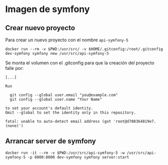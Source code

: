 # Imagen de symfony

## Crear nuevo proyecto
Para crear un nuevo proyecto con el nombre `api-symfony-5`
```
docker run --rm -v $PWD:/usr/src/ -v $HOME/.gitconfig:/root/.gitconfig  dev-symfony symfony new /usr/src/api-symfony-5
```

Se monta el volumen con el .gitconfig para que la creación del proyecto falle por:
```
[...]

Run

  git config --global user.email "you@example.com"
  git config --global user.name "Your Name"

to set your account's default identity.
Omit --global to set the identity only in this repository.

fatal: unable to auto-detect email address (got 'root@d708364819e7.(none)')
```

## Arrancar server de symfony
```
docker run -it --rm -v $PWD:/usr/src/api-symfony-5 -w /usr/src/api-symfony-5 -p 8000:8000 dev-symfony symfony server:start
```

